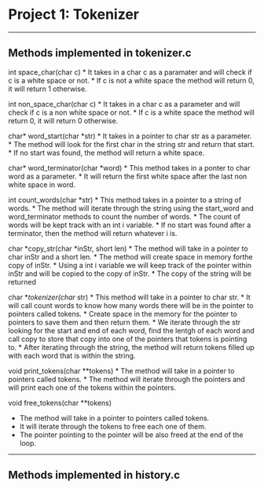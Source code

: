 
Project 1: Tokenizer
====================

-----------------------------------
Methods implemented in tokenizer.c
-----------------------------------
int space_char(char c)
    * It takes in a char c as a paramater and will check if c is a white space or not.
    * If c is not a white space the method will return 0, it will return 1
      otherwise.

int non_space_char(char c)
    * It takes in a char c as a parameter and will check if c is a non white
      space or not.
    * If c is a white space the method will return 0, it will return 0
      otherwise.
      
char* word_start(char *str)
    * It takes in a pointer to char str as a parameter.
    * The method will look for the first char in the string str and return
      that start.
    * If no start was found, the method will return a white space.

char* word_terminator(char *word)
    * This method takes in a ponter to char word as a parameter.
    * It will return the first white space after the last non white space in
      word.

int count_words(char *str)
    * This method takes in a pointer to a string of words.
    * The method will iterate through the string using the start_word and
      word_terminator methods to count the number of words.
    * The count of words will be kept track with an int i variable.
    * If no start was found after a terminator, then the method will return
      whatever i is.

char *copy_str(char *inStr, short len)
    * The method will take in a pointer to char inStr and a short len.
    * The method will create space in memory forthe copy of inStr.
    * Using a int i variable we will keep track of the pointer within inStr
      and will be copied to the copy of inStr.
    * The copy of the string will be returned

char **tokenizer(char* str)
    * This method will take in a pointer to char str.
    * It will call count words to know how many words there will be in the
      pointer to pointers called tokens.
    * Create space in the memory for the pointer to pointers to save them and
      then return them.
    * We iterate through the str looking for the start and end of each word,
      find the lentgh of each word and call copy to store that copy into one of
      the pointers that tokens is pointing to.
    * After iterating through the string, the method will return tokens filled
      up with each word that is within the string.

void print_tokens(char **tokens)
    * The method will take in a pointer to pointers called tokens.
    * The method will iterate through the pointers and will print each one of
    the tokens within the pointers.

void free_tokens(char **tokens)
   * The method will take in a pointer to pointers called tokens.
   * It will iterate through the tokens to free each one of them.
   * The pointer pointing to the pointer will be also freed at the end of the loop.


-----------------------------------
Methods implemented in history.c
-----------------------------------
